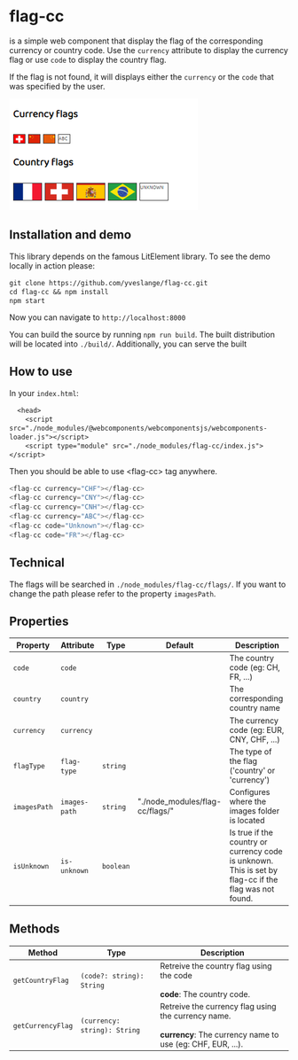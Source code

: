 # flag-cc

<flag-cc> is a simple web component that display the flag of the
corresponding currency or country code.  Use the `currency` attribute to
display the currency flag or use `code` to display the country flag.

If the flag is not found, it will displays either the `currency` or the
`code` that was specified by the user.

![screenshot](./screenshot.png)

## Installation and demo
This library depends on the famous LitElement library. To see the demo
locally in action please:

```
git clone https://github.com/yveslange/flag-cc.git
cd flag-cc && npm install
npm start
```
Now you can navigate to `http://localhost:8000`

You can build the source by running `npm run build`. The built distribution
will be located into `./build/`. Additionally, you can serve the built




## How to use

In your `index.html`:
```
  <head>
    <script src="./node_modules/@webcomponents/webcomponentsjs/webcomponents-loader.js"></script>
    <script type="module" src="./node_modules/flag-cc/index.js"></script>
```

Then you should be able to use \<flag-cc\> tag anywhere.
```javascript
<flag-cc currency="CHF"></flag-cc>
<flag-cc currency="CNY"></flag-cc>
<flag-cc currency="CNH"></flag-cc>
<flag-cc currency="ABC"></flag-cc>
<flag-cc code="Unknown"></flag-cc>
<flag-cc code="FR"></flag-cc>
```

## Technical
The flags will be searched in `./node_modules/flag-cc/flags/`. If you want to
change the path please refer to the property `imagesPath`.

## Properties

| Property     | Attribute     | Type      | Default                         | Description                                      |
|--------------|---------------|-----------|---------------------------------|--------------------------------------------------|
| `code`       | `code`        |           |                                 | The country code (eg: CH, FR, ...)               |
| `country`    | `country`     |           |                                 | The corresponding country name                   |
| `currency`   | `currency`    |           |                                 | The currency code (eg: EUR, CNY, CHF, ...)       |
| `flagType`   | `flag-type`   | `string`  |                                 | The type of the flag ('country' or 'currency')   |
| `imagesPath` | `images-path` | `string`  | "./node_modules/flag-cc/flags/" | Configures where the images folder is located    |
| `isUnknown`  | `is-unknown`  | `boolean` |                                 | Is true if the country or currency code is unknown. This is set by<br />flag-cc if the flag was not found. |

## Methods

| Method            | Type                         | Description                                      |
|-------------------|------------------------------|--------------------------------------------------|
| `getCountryFlag`  | `(code?: string): String`    | Retreive the country flag using the code<br /><br />**code**: The country code. |
| `getCurrencyFlag` | `(currency: string): String` | Retreive the currency flag using the currency name.<br /><br />**currency**: The currency name to use (eg: CHF, EUR, ...). |
